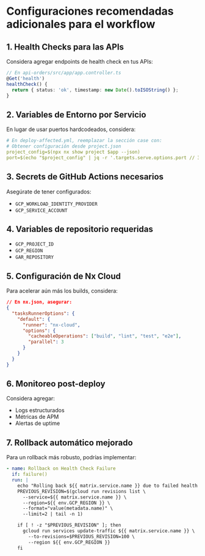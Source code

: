 # Configuraciones recomendadas adicionales para el workflow

## 1. Health Checks para las APIs

Considera agregar endpoints de health check en tus APIs:

```typescript
// En api-orders/src/app/app.controller.ts
@Get('health')
healthCheck() {
  return { status: 'ok', timestamp: new Date().toISOString() };
}
```

## 2. Variables de Entorno por Servicio

En lugar de usar puertos hardcodeados, considera:

```yaml
# En deploy-affected.yml, reemplazar la sección case con:
# Obtener configuración desde project.json
project_config=$(npx nx show project $app --json)
port=$(echo "$project_config" | jq -r '.targets.serve.options.port // 3000')
```

## 3. Secrets de GitHub Actions necesarios

Asegúrate de tener configurados:

- `GCP_WORKLOAD_IDENTITY_PROVIDER`
- `GCP_SERVICE_ACCOUNT`

## 4. Variables de repositorio requeridas

- `GCP_PROJECT_ID`
- `GCP_REGION`
- `GAR_REPOSITORY`

## 5. Configuración de Nx Cloud

Para acelerar aún más los builds, considera:

```json
// En nx.json, asegurar:
{
  "tasksRunnerOptions": {
    "default": {
      "runner": "nx-cloud",
      "options": {
        "cacheableOperations": ["build", "lint", "test", "e2e"],
        "parallel": 3
      }
    }
  }
}
```

## 6. Monitoreo post-deploy

Considera agregar:

- Logs estructurados
- Métricas de APM
- Alertas de uptime

## 7. Rollback automático mejorado

Para un rollback más robusto, podrías implementar:

```yaml
- name: Rollback on Health Check Failure
  if: failure()
  run: |
    echo "Rolling back ${{ matrix.service.name }} due to failed health checks"
    PREVIOUS_REVISION=$(gcloud run revisions list \
      --service=${{ matrix.service.name }} \
      --region=${{ env.GCP_REGION }} \
      --format="value(metadata.name)" \
      --limit=2 | tail -n 1)

    if [ ! -z "$PREVIOUS_REVISION" ]; then
      gcloud run services update-traffic ${{ matrix.service.name }} \
        --to-revisions=$PREVIOUS_REVISION=100 \
        --region ${{ env.GCP_REGION }}
    fi
```
